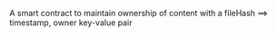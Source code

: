 A smart contract to maintain ownership of content with a fileHash ==> timestamp, owner key-value pair